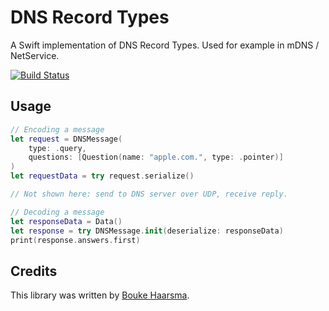 DNS Record Types
================

A Swift implementation of DNS Record Types. Used for example in mDNS /
NetService.

[![Build Status](https://travis-ci.org/Bouke/DNS.svg?branch=master)](https://travis-ci.org/Bouke/DNS)

## Usage

```swift
// Encoding a message
let request = DNSMessage(
    type: .query,
    questions: [Question(name: "apple.com.", type: .pointer)]
)
let requestData = try request.serialize()

// Not shown here: send to DNS server over UDP, receive reply.

// Decoding a message
let responseData = Data()
let response = try DNSMessage.init(deserialize: responseData)
print(response.answers.first)
```

## Credits

This library was written by [Bouke Haarsma](https://twitter.com/BoukeHaarsma).
